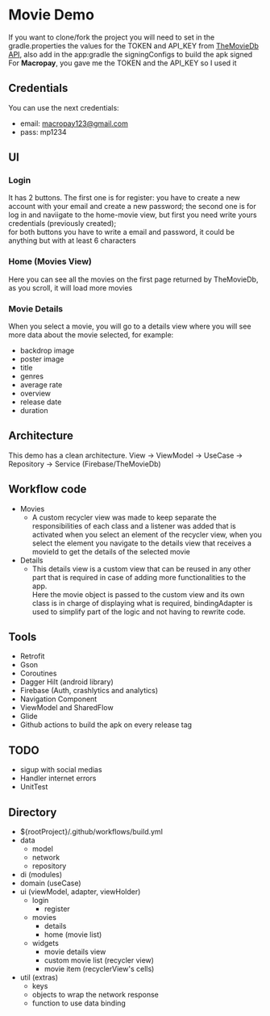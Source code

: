 # Movie Demo

If you want to clone/fork the project you will need to set in the gradle.properties the values for the TOKEN and API_KEY from [TheMovieDb API](https://developer.themoviedb.org/reference/intro/getting-started),
also add in the app:gradle the signingConfigs to build the apk signed\
For **Macropay**, you gave me the TOKEN and the API_KEY so I used it

## Credentials
You can use the next credentials:
- email: macropay123@gmail.com
- pass: mp1234

## UI

### Login
It has 2 buttons. The first one is for register: you have to create a new account with your email and create a new password; 
the second one is for log in and naviigate to the home-movie view, but first you need write yours credentials (previously created);\
for both buttons you have to write a email and password, it could be anything but with at least 6 characters

### Home (Movies View)
Here you can see all the movies on the first page returned by TheMovieDb, as you scroll, it will load more movies

### Movie Details
When you select a movie, you will go to a details view where you will see more data about the movie selected, for example:
* backdrop image
* poster image
* title
* genres
* average rate
* overview
* release date
* duration

## Architecture
This demo has a clean architecture. View -> ViewModel -> UseCase -> Repository -> Service (Firebase/TheMovieDb)

## Workflow code
- Movies
  - A custom recycler view was made to keep separate the responsibilities of each class and a listener was added that is activated when you select an element of the recycler view, when you select the element you navigate to the details view that receives a movieId to get the details of the selected movie
- Details
  - This details view is a custom view that can be reused in any other part that is required in case of adding more functionalities to the app.\
Here the movie object is passed to the custom view and its own class is in charge of displaying what is required, bindingAdapter is used to simplify part of the logic and not having to rewrite code.

## Tools
- Retrofit
- Gson
- Coroutines
- Dagger Hilt (android library)
- Firebase (Auth, crashlytics and analytics)
- Navigation Component
- ViewModel and SharedFlow
- Glide
- Github actions to build the apk on every release tag

## TODO
- sigup with social medias
- Handler internet errors
- UnitTest

## Directory
- ${rootProject}/.github/workflows/build.yml
- data
  - model
  - network
  - repository
- di (modules)
- domain (useCase)
- ui (viewModel, adapter, viewHolder)
  - login
    - register
  - movies
    - details
    - home (movie list)
  - widgets
    - movie details view
    - custom movie list (recycler view)
    - movie item (recyclerView's cells)
- util (extras)
  - keys
  - objects to wrap the network response
  - function to use data binding
